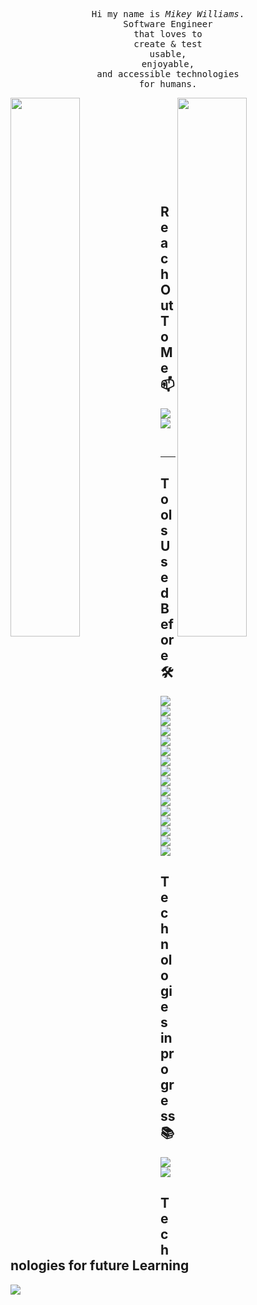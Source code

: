 <p align="center">
    <samp>
        Hi my name is <em>Mikey Williams</em>.
        <br/> Software Engineer
        <br /> that loves to
        <br /> create &amp; test
        <br /> usable,
        <br /> enjoyable,
        <br /> and accessible technologies
        <br /> for humans.
    </samp>
</p>



<img src="https://github-readme-stats.vercel.app/api/top-langs/?username=mikeyjwilliams&theme=blue-green&layout=compact" width=47% align=left>
<img src="https://github-readme-stats.vercel.app/api?username=mikeyjwilliams&show_icons=true&theme=dracula" align=right width=47% > 



<br/><br/><br/><br/><br/>
---
## Reach Out To Me 📫  
<a href="mailto:williamsmikeyj@outlook.com"> <img src="https://img.shields.io/badge/Microsoft_Outlook-0078D4?style=for-the-badge&logo=microsoft-outlook&logoColor=white" ></a> 
<a href="https://www.linkedin.com/in/mikeyjwilliams/"><img src="https://img.shields.io/badge/LinkedIn-%230077B5.svg?&style=for-the-badge&logo=linkedin&logoColor=white" ></a>

<br>

---
## Tools Used Before🛠
<p float="left">
<img src="https://img.shields.io/badge/html5%20-%23E34F26.svg?&style=for-the-badge&logo=html5&logoColor=white" >   
<img src="https://img.shields.io/badge/css3%20-%231572B6.svg?&style=for-the-badge&logo=css3&logoColor=white" > 
<img src="https://img.shields.io/badge/javascript%20-%23323330.svg?&style=for-the-badge&logo=javascript&logoColor=%23F7DF1E" > 
<img src="https://img.shields.io/badge/react%20-%2320232a.svg?&style=for-the-badge&logo=react" >  
<img src="https://img.shields.io/badge/git%20-%23F05033.svg?&style=for-the-badge&logo=git&logoColor=white" > 
<img src="https://img.shields.io/badge/bootstrap%20-%23563D7C.svg?&style=for-the-badge&logo=bootstrap&logoColor=white" > 
<img src="https://img.shields.io/badge/-Expressjs%20-%23323330?style=for-the-badge&logo=express">
<img src="https://img.shields.io/badge/-SQL%20-blue?style=for-the-badge&logo=SQL">
<img src="https://img.shields.io/badge/-Nodejs%20-%23323330?style=for-the-badge&logo=Node.js&logoColor=green">
<img src="https://img.shields.io/badge/-VS%20Code-blue?style=for-the-badge&logo=Visual-studio-code&logoColor=white" > 
<img src="https://img.shields.io/badge/-Heroku%20-grey?style=for-the-badge&logo=heroku&logoColor=white" > 
<img src="https://img.shields.io/badge/-JSON%20-02569B?style=for-the-badge&logo=json&logoColor=white">
<img src="https://img.shields.io/badge/Arch_Linux-1793D1?style=for-the-badge&logo=arch-linux&logoColor=white" />
<img src="https://img.shields.io/badge/Windows-0078D6?style=for-the-badge&logo=windows&logoColor=white" />
<img src="https://img.shields.io/badge/-PostMan%20-grey?style=for-the-badge&logo=postman">
<img src="https://img.shields.io/badge/Markdown-000000?style=for-the-badge&logo=markdown&logoColor=white" />

  </p>


## Technologies in progress 📚

<p>
<img src="https://img.shields.io/badge/-python%20-%2314354C.svg?&style=for-the-badge&logo=python&logoColor=white" >



<img src="https://img.shields.io/badge/PostgreSQL-316192?style=for-the-badge&logo=postgresql&logoColor=white"/>
</p>

## Technologies for future Learning  

<img src="https://img.shields.io/badge/Shell_Script-121011?style=for-the-badge&logo=gnu-bash&logoColor=white" />